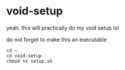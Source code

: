 # void-setup
yeah, this will practically do my void setup lol

do not forget to make this an executable

```shell
cd ~
cd void-setup
chmod +x setup.sh
```
